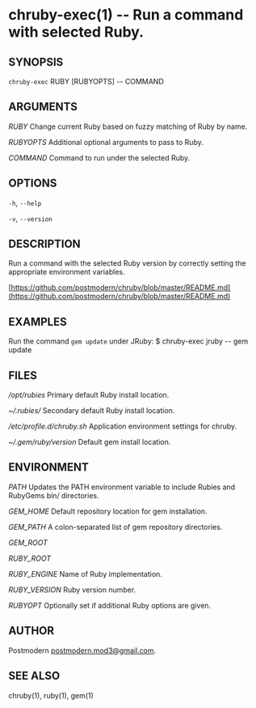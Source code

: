 # chruby-exec(1) -- Run a command with selected Ruby.

## SYNOPSIS

`chruby-exec` RUBY [RUBYOPTS] -- COMMAND

## ARGUMENTS

*RUBY*
    Change current Ruby based on fuzzy matching of Ruby by name.

*RUBYOPTS*
    Additional optional arguments to pass to Ruby.

*COMMAND*
    Command to run under the selected Ruby.

## OPTIONS

`-h`, `--help`

`-v`, `--version`

## DESCRIPTION
Run a command with the selected Ruby version by correctly setting the appropriate environment variables.

[https://github.com/postmodern/chruby/blob/master/README.md](https://github.com/postmodern/chruby/blob/master/README.md)

## EXAMPLES

Run the command `gem update` under JRuby:
    $ chruby-exec jruby -- gem update

## FILES

*/opt/rubies*
    Primary default Ruby install location.
    
*~/.rubies/*
    Secondary default Ruby install location.

*/etc/profile.d/chruby.sh*
    Application environment settings for chruby.

*~/.gem/$ruby/$version*
    Default gem install location.

## ENVIRONMENT

*PATH*
    Updates the PATH environment variable to include Rubies and RubyGems bin/ directories.

*GEM_HOME*
    Default repository location for gem installation.

*GEM_PATH*
    A colon-separated list of gem repository directories.
    
*GEM_ROOT*

*RUBY_ROOT*

*RUBY_ENGINE*
    Name of Ruby implementation.

*RUBY_VERSION*
    Ruby version number.

*RUBYOPT*
    Optionally set if additional Ruby options are given.

## AUTHOR
Postmodern [postmodern.mod3\@gmail.com](mailto:postmodern.mod3\@gmail.com).

## SEE ALSO
chruby(1), ruby(1), gem(1)
